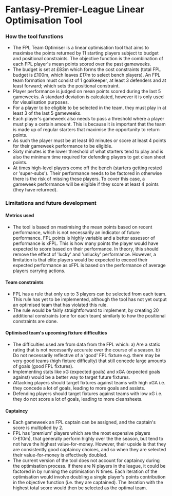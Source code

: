 # Fantasy-Premier-League Linear Optimisation Tool

### How the tool functions
*   The FPL Team Optimiser is a linear optimisation tool that aims to maximise the points returned by 11 starting players subject to budget and positional constraints. The objective function is the combination of each FPL player's mean points scored over the past gameweeks.
*   The budget is set at £83m which forms the cost constraints (total FPL budget is £100m, which leaves £17m to select bench players). An FPL team formation must consist of 1 goalkeeper, at least 3 defenders and at least forward; which sets the positional constraint.
*   Player performance is judged on mean points scored during the last 5 gameweeks. A standard deviation is calculated, however it is only used for visualisation purposes.
*   For a player to be eligible to be selected in the team, they must play in at least 3 of the last 5 gameweeks.
*   Each player's gameweek also needs to pass a threshold where a player must play a certain amount. This is because it is important that the team is made up of regular starters that maximise the opportunity to return points.
*   As such the player must be at least 60 minutes or score at least 4 points for their gameweek performance to be eligible.
*   Sixty minutes is the lower threshold of what starters tend to play and is also the minimum time required for defending players to get clean sheet points.
*   At times high-level players come off the bench (starters getting rested or 'super-subs'). Their performance needs to be factored in otherwise there is the risk of missing these players. To cover this case, a gameweek performance will be eligible if they score at least 4 points (they have returned).

### Limitations and future development

#### Metrics used
*   The tool is based on maximising the mean points based on recent performance, which is not necessarily an indicator of future performance. FPL points is highly variable and a better assessor of performance is xFPL. This is how many points the player would have expected to score based on their performance. In theory, this should remove the effect of 'lucky' and 'unlucky' performance. However, a limitation is that elite players would be expected to exceed their expected performance as xFPL is based on the performance of average players carrying actions.

#### Team constraints
*   FPL has a rule that only up to 3 players can be selected from each team. This rule has yet to be implemented, although the tool has not yet output an optimised team that has violated this rule.
*   The rule would be fairly straightforward to implement, by creating 20 additional constraints (one for each team) similarly to how the positional constraints are done.

#### Optimised team's upcoming fixture difficulties
*   The difficulties used are from data from the FPL which: a) Are a static rating  that is not necessarily accurate over the course of a season. b) Do not necessarily reflective of a 'good' FPL fixture e.g. there may be very good teams (high fixture difficulty) that still concede large amounts of goals (good FPL fixtures).  
*   Implementing stats like xG (expected goals) and xGA (expected goals against) would be a better way to target future fixtures.
*   Attacking players should target fixtures against teams with high xGA i.e. they concede a lot of goals, leading to more goals and assists.
*   Defending players should target fixtures against teams with low xG i.e. they do not score a lot of goals, leading to more cleansheets. 

#### Captaincy
*   Each gameweek an FPL captain can be assigned, and the captain's score is multiplied by 2.
*   FPL has 'premium' players which are the most expensive players (>£10m), that generally perform highly over the the season, but tend to not have the highest value-for-money. However, their upside is that they are consistently good captaincy choices, and so when they are selected their value-for-money is effectively doubled.
*   The current version of the tool does not account for captaincy during the optimisation process. If there are N players in the league, it could be factored in by running the optimisation N times. Each iteration of the optimisation would involve doubling a single player's points contribution in the objective function (i.e. they are captained). The iteration with the highest total score would then be selected as the optimal team.
